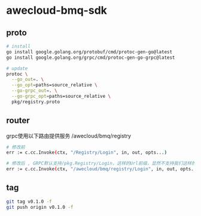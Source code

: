 # awecloud-bmq-sdk

## proto

```bash
# install
go install google.golang.org/protobuf/cmd/protoc-gen-go@latest
go install google.golang.org/grpc/cmd/protoc-gen-go-grpc@latest

# update
protoc \
  --go_out=. \
  --go_opt=paths=source_relative \
  --go-grpc_out=. \
  --go-grpc_opt=paths=source_relative \
  pkg/registry.proto
```

## router

grpc使用以下路由提供服务
/awecloud/bmq/registry

```bash
# 修改前
err := c.cc.Invoke(ctx, "/Registry/Login", in, out, opts...)

# 修改后 , GRPC默认支持/pkg.Registry/Login，这样的Url前缀，显然不支持我们这样的，为了穿透防火墙，将就一下吧。
err := c.cc.Invoke(ctx, "/awecloud/bmq/registry/Login", in, out, opts...)
```

## tag

```bash
git tag v0.1.0 -f
git push origin v0.1.0 -f
```
